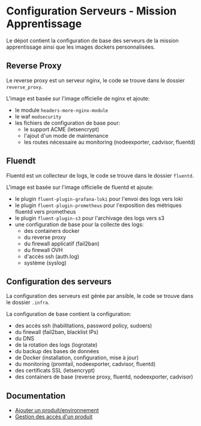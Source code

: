 # Configuration Serveurs - Mission Apprentissage

Le dépot contient la configuration de base des serveurs de la mission apprentissage ainsi que les images dockers personnalisées.

## Reverse Proxy

Le reverse proxy est un serveur nginx, le code se trouve dans le dossier `reverse_proxy`.

L'image est basée sur l'image officielle de nginx et ajoute:
- le module `headers-more-nginx-module`
- le waf `modsecurity`
- les fichiers de configuration de base pour:
  - le support ACME (letsencrypt)
  - l'ajout d'un mode de maintenance
  - les routes nécessaire au monitoring (nodeexporter, cadvisor, fluentd)

## Fluendt

Fluentd est un collecteur de logs, le code se trouve dans le dossier `fluentd`.

L'image est basée sur l'image officielle de fluentd et ajoute:
- le plugin `fluent-plugin-grafana-loki` pour l'envoi des logs vers loki
- le plugin `fluent-plugin-prometheus` pour l'exposition des métriques fluentd vers prometheus
- le plugin `fluent-plugin-s3` pour l'archivage des logs vers s3
- une configuration de base pour la collecte des logs:
  - des containers docker
  - du reverse proxy
  - du firewall applicatif (fail2ban)
  - du firewall OVH
  - d'accès ssh (auth.log)
  - système (syslog)

## Configuration des serveurs

La configuration des serveurs est gérée par ansible, le code se trouve dans le dossier `.infra`.

La configuration de base contient la configuration:
- des accès ssh (habilitations, password policy, sudoers)
- du firewall (fail2ban, blacklist IPs)
- du DNS
- de la rotation des logs (logrotate)
- du backup des bases de données
- de Docker (installation, configuration, mise à jour)
- du monitoring (promtail, nodeexporter, cadvisor, fluentd)
- des certificats SSL (letsencrypt)
- des containers de base (reverse proxy, fluentd, nodeexporter, cadvisor)

## Documentation

- [Ajouter un produit/environnement](./docs/provisionning.md)
- [Gestion des accès d'un produit](./docs/manage_access.md)
